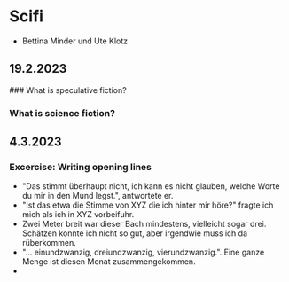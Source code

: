 # Scifi

- Bettina Minder und Ute Klotz

## 19.2.2023

### What is speculative fiction?

### What is science fiction?

## 4.3.2023

### Excercise: Writing opening lines
- "Das stimmt überhaupt nicht, ich kann es nicht glauben, welche Worte du mir in den Mund legst.", antwortete er.
- "Ist das etwa die Stimme von XYZ die ich hinter mir höre?" fragte ich mich als ich in XYZ vorbeifuhr.
- Zwei Meter breit war dieser Bach mindestens, vielleicht sogar drei. Schätzen konnte ich nicht so gut, aber irgendwie muss ich da rüberkommen.
- "... einundzwanzig, dreiundzwanzig, vierundzwanzig.". Eine ganze Menge ist diesen Monat zusammengekommen.
- 